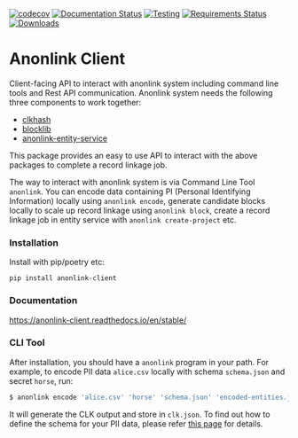 [![codecov](https://codecov.io/gh/data61/anonlink-client/branch/main/graph/badge.svg)](https://codecov.io/gh/data61/anonlink-client)
[![Documentation Status](https://readthedocs.org/projects/anonlink-client/badge/?version=latest)](http://anonlink-client.readthedocs.io/en/latest/?badge=latest)
[![Testing](https://github.com/data61/anonlink-client/actions/workflows/ci.yml/badge.svg?branch=main)](https://github.com/data61/anonlink-client/actions/workflows/ci.yml)
[![Requirements Status](https://requires.io/github/data61/anonlink-client/requirements.svg?branch=main)](https://requires.io/github/data61/anonlink-client/requirements/?branch=main)
[![Downloads](https://pepy.tech/badge/anonlink-client)](https://pepy.tech/project/anonlink-client)
# Anonlink Client


Client-facing API to interact with anonlink system including command line tools and Rest API communication.
Anonlink system needs the following three components to work together:

* [clkhash](https://github.com/data61/clkhash)
* [blocklib](https://github.com/data61/blocklib)
* [anonlink-entity-service](https://github.com/data61/anonlink-entity-service)

This package provides an easy to use API to interact with the above packages to complete a record linkage job.

The way to interact with anonlink system is via Command Line Tool `anonlink`. You can encode data containing PI (Personal
 Identifying Information) locally using `anonlink encode`, generate candidate blocks locally to scale up record linkage 
 using `anonlink block`, create a record linkage job in entity service with `anonlink create-project` etc.

### Installation

Install with pip/poetry etc:

```python3
pip install anonlink-client
```

### Documentation

https://anonlink-client.readthedocs.io/en/stable/

### CLI Tool

After installation, you should have a `anonlink` program in your path. For
example, to encode PII data  `alice.csv` locally with schema `schema.json` and secret `horse`, run:
```bash
$ anonlink encode 'alice.csv' 'horse' 'schema.json' 'encoded-entities.json'
```

It will generate the CLK output and store in `clk.json`. To find out how to define the schema
for your PII data, please refer [this page](https://clkhash.readthedocs.io/en/stable/schema.html) for 
details.

